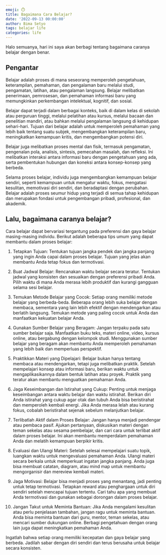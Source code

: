 ```yaml
---
emoji: ⏱️
title: Bagaimana Cara Belajar?
date: '2022-09-13 00:00:00'
author: Bima Setyo
tags: belajar life
categories: life
---
```


Halo semuanya, hari ini saya akan berbagi tentang bagaimana caranya belajar dengan benar.

## Pengantar

Belajar adalah proses di mana seseorang memperoleh pengetahuan, keterampilan, pemahaman, dan pengalaman baru melalui studi, pengamatan, latihan, atau pengalaman langsung. Belajar melibatkan penerimaan, pemrosesan, dan pemahaman informasi baru yang memungkinkan perkembangan intelektual, kognitif, dan sosial.

Belajar dapat terjadi dalam berbagai konteks, baik di dalam kelas di sekolah atau perguruan tinggi, melalui pelatihan atau kursus, melalui bacaan dan penelitian mandiri, atau bahkan melalui pengalaman langsung di kehidupan sehari-hari. Tujuan dari belajar adalah untuk memperoleh pemahaman yang lebih baik tentang suatu subjek, mengembangkan keterampilan baru, meningkatkan kemampuan kritis, dan mengembangkan potensi diri.

Belajar juga melibatkan proses mental dan fisik, termasuk pengamatan, pengenalan pola, analisis, sintesis, pemecahan masalah, dan refleksi. Ini melibatkan interaksi antara informasi baru dengan pengetahuan yang ada, serta pembentukan hubungan dan koneksi antara konsep-konsep yang berbeda.

Selama proses belajar, individu juga mengembangkan kemampuan belajar sendiri, seperti kemampuan untuk mengatur waktu, fokus, mengatasi kesulitan, memotivasi diri sendiri, dan beradaptasi dengan perubahan. Belajar adalah proses seumur hidup yang terjadi di semua tahap kehidupan dan merupakan fondasi untuk pengembangan pribadi, profesional, dan akademik.

## Lalu, bagaimana caranya belajar?

Cara belajar dapat bervariasi tergantung pada preferensi dan gaya belajar masing-masing individu. Berikut adalah beberapa tips umum yang dapat membantu dalam proses belajar:

1. Tetapkan Tujuan: Tentukan tujuan jangka pendek dan jangka panjang yang ingin Anda capai dalam proses belajar. Tujuan yang jelas akan membantu Anda tetap fokus dan termotivasi.

2. Buat Jadwal Belajar: Rencanakan waktu belajar secara teratur. Tentukan jadwal yang konsisten dan sesuaikan dengan preferensi pribadi Anda. Pilih waktu di mana Anda merasa lebih produktif dan kurangi gangguan selama sesi belajar.

3. Temukan Metode Belajar yang Cocok: Setiap orang memiliki metode belajar yang berbeda-beda. Beberapa orang lebih suka belajar dengan membaca, sementara yang lain lebih efektif dengan mendengarkan atau berlatih langsung. Temukan metode yang paling cocok untuk Anda dan manfaatkan kekuatan belajar Anda.

4. Gunakan Sumber Belajar yang Beragam: Jangan terpaku pada satu sumber belajar saja. Manfaatkan buku teks, materi online, video, kursus online, atau bergabung dengan kelompok studi. Menggunakan sumber belajar yang beragam akan membantu Anda memperoleh pemahaman yang lebih baik dan memperluas perspektif.

5. Praktikkan Materi yang Dipelajari: Belajar bukan hanya tentang membaca atau mendengarkan, tetapi juga melibatkan praktik. Setelah mempelajari konsep atau informasi baru, berikan waktu untuk mengaplikasikannya dalam bentuk latihan atau proyek. Praktik yang teratur akan membantu menguatkan pemahaman Anda.

6. Jaga Keseimbangan dan Istirahat yang Cukup: Penting untuk menjaga keseimbangan antara waktu belajar dan waktu istirahat. Berikan diri Anda istirahat yang cukup agar otak dan tubuh Anda bisa beristirahat dan memperoleh kembali energi. Jika Anda merasa lelah atau kurang fokus, cobalah beristirahat sejenak sebelum melanjutkan belajar.

7. Terlibatlah Aktif dalam Proses Belajar: Jangan hanya menjadi pendengar atau pembaca pasif. Ajukan pertanyaan, diskusikan materi dengan teman sekelas atau sesama pembelajar, dan cari cara untuk terlibat aktif dalam proses belajar. Ini akan membantu memperdalam pemahaman Anda dan melatih kemampuan berpikir kritis.

8. Evaluasi dan Ulangi Materi: Setelah selesai mempelajari suatu topik, luangkan waktu untuk mengevaluasi pemahaman Anda. Ulangi materi secara berkala untuk memperkuat ingatan jangka panjang. Anda juga bisa membuat catatan, diagram, atau mind map untuk membantu mengorganisir dan mereview kembali materi.

9. Jaga Motivasi: Belajar bisa menjadi proses yang menantang, jadi penting untuk tetap termotivasi. Tetapkan reward atau penghargaan untuk diri sendiri setelah mencapai tujuan tertentu. Cari tahu apa yang membuat Anda termotivasi dan gunakan sebagai dorongan dalam proses belajar.

10. Jangan Takut untuk Meminta Bantuan: Jika Anda mengalami kesulitan atau perlu penjelasan tambahan, jangan ragu untuk meminta bantuan. Anda bisa meminta bantuan dari guru, mentor, teman sekelas, atau mencari sumber dukungan online. Berbagi pengetahuan dengan orang lain juga dapat meningkatkan pemahaman Anda.

Ingatlah bahwa setiap orang memiliki kecepatan dan gaya belajar yang berbeda. Jadilah sabar dengan diri sendiri dan terus berusaha untuk belajar secara konsisten.

```toc

```
